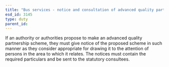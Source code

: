 ```yaml
---
title: "Bus services - notice and consultation of advanced quality partnership schemes"
esd_id: 3145
type: duty
parent_id:  
---
```


If an authority or authorities propose to make an advanced quality partnership scheme, they must give notice of the proposed scheme in such manner as they consider appropriate for drawing it to the attention of persons in the area to which it relates. The notices must contain the required particulars and be sent to the statutory consultees.

